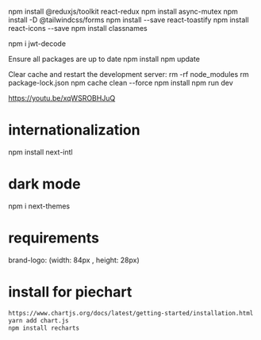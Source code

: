 npm install @reduxjs/toolkit react-redux
npm install async-mutex
npm install -D @tailwindcss/forms
npm install --save react-toastify
npm install react-icons --save
npm install classnames

npm i jwt-decode

Ensure all packages are up to date
npm install
npm update

Clear cache and restart the development server:
rm -rf node_modules
rm package-lock.json
npm cache clean --force
npm install
npm run dev

https://youtu.be/xqWSROBHJuQ


# internationalization
npm install next-intl

# dark mode
npm i next-themes

# requirements
brand-logo: (width: 84px , height: 28px)

# install for piechart
```sh
https://www.chartjs.org/docs/latest/getting-started/installation.html
yarn add chart.js
npm install recharts
```
